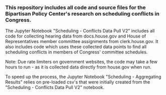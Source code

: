 ### This repository includes all code and source files for the Bipartisan Policy Center's research on scheduling conflicts in Congress.
The Jupyter Notebook "Scheduling - Conflicts Data Pull V2" includes all code for collecting hearing data from docs.house.gov and House of Representatives member committee assignments from clerk.house.gov. It also includes code which uses these collected data points to find all scheduling conflicts in members of Congress' committee schedules.

Note: Due rate limiters on government websites, the code may take a few hours to run - as it is collected data directly from house.gov when run.

To speed up the process, the Jupyter Notebook "Scheduling - Aggregating Results" relies on pre-loaded csv's that were initially created from the "Scheduling - Conflicts Data Pull V2" notebook.
